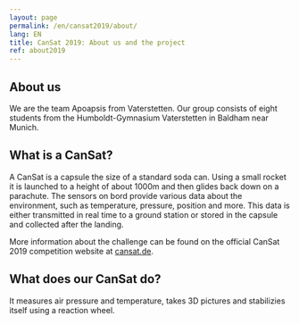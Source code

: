 ```yaml
---
layout: page
permalink: /en/cansat2019/about/
lang: EN
title: CanSat 2019: About us and the project
ref: about2019
---
```



## About us
We are the team Apoapsis from Vaterstetten. Our group consists of eight students from the Humboldt-Gymnasium Vaterstetten in Baldham near Munich.

## What is a CanSat?
A CanSat is a capsule the size of a standard soda can. Using a small rocket it is launched to a height of about 1000m and then glides back down on a parachute. The sensors on bord provide various data about the environment, such as temperature, pressure, position and more. This data is either transmitted in real time to a ground station or stored in the capsule and collected after the landing.

More information about the challenge can be found on the official CanSat 2019 competition website at [cansat.de](https://cansat.de).

## What does our CanSat do?
It measures air pressure and temperature, takes 3D pictures and stabilizies itself using a reaction wheel.
